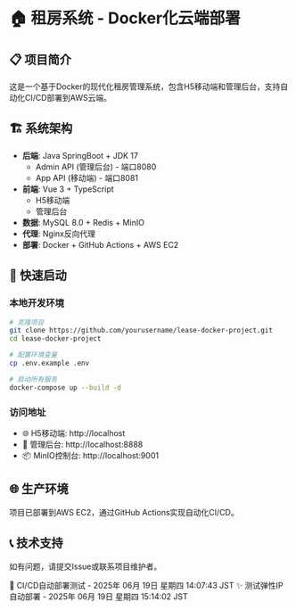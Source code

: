 # 🏠 租房系统 - Docker化云端部署

## 📋 项目简介
这是一个基于Docker的现代化租房管理系统，包含H5移动端和管理后台，支持自动化CI/CD部署到AWS云端。

## 🏗️ 系统架构
- **后端**: Java SpringBoot + JDK 17
  - Admin API (管理后台) - 端口8080  
  - App API (移动端) - 端口8081
- **前端**: Vue 3 + TypeScript
  - H5移动端
  - 管理后台
- **数据**: MySQL 8.0 + Redis + MinIO
- **代理**: Nginx反向代理
- **部署**: Docker + GitHub Actions + AWS EC2

## 🚀 快速启动

### 本地开发环境
```bash
# 克隆项目
git clone https://github.com/yourusername/lease-docker-project.git
cd lease-docker-project

# 配置环境变量
cp .env.example .env

# 启动所有服务
docker-compose up --build -d
```

### 访问地址
- 🌐 H5移动端: http://localhost
- 🔧 管理后台: http://localhost:8888
- 📦 MinIO控制台: http://localhost:9001

## 🌐 生产环境
项目已部署到AWS EC2，通过GitHub Actions实现自动化CI/CD。

## 📞 技术支持
如有问题，请提交Issue或联系项目维护者。

🚀 CI/CD自动部署测试 - 2025年 06月 19日 星期四 14:07:43 JST
✨ 测试弹性IP自动部署 - 2025年 06月 19日 星期四 15:14:02 JST
